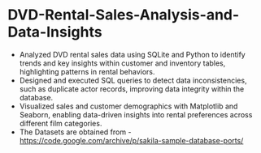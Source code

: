 # DVD-Rental-Sales-Analysis-and-Data-Insights
- Analyzed DVD rental sales data using SQLite and Python to identify trends and key insights within customer and inventory tables, highlighting patterns in rental behaviors.
- Designed and executed SQL queries to detect data inconsistencies, such as duplicate actor records, improving data integrity within the database.
- Visualized sales and customer demographics with Matplotlib and Seaborn, enabling data-driven insights into rental preferences across different film categories.
- The Datasets are obtained from - https://code.google.com/archive/p/sakila-sample-database-ports/
